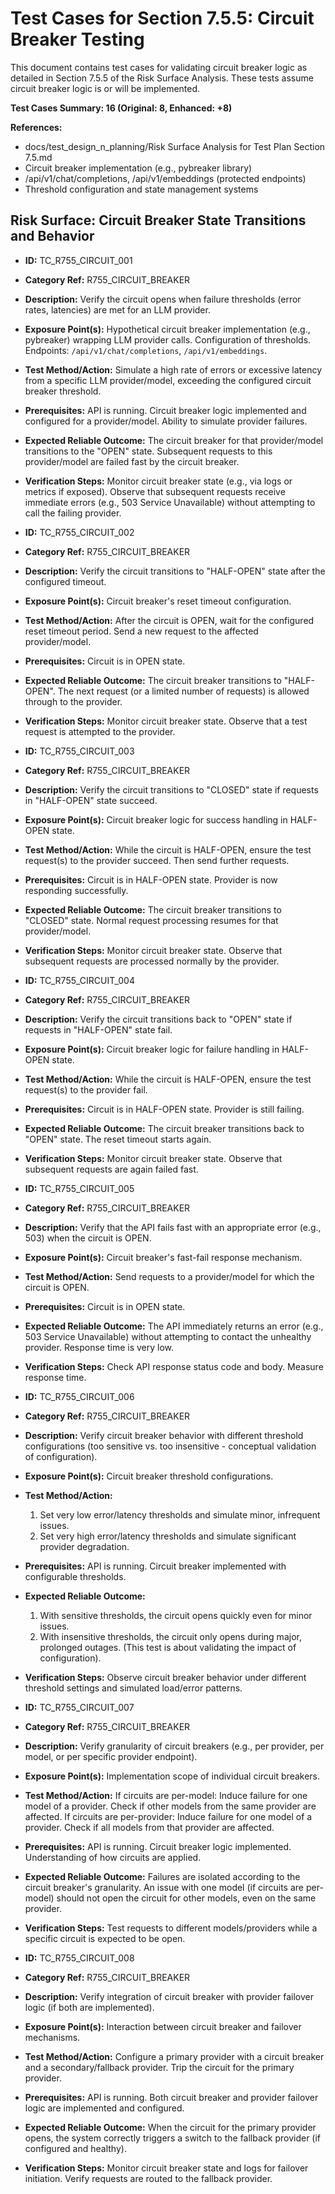 # Test Cases for Section 7.5.5: Circuit Breaker Testing

This document contains test cases for validating circuit breaker logic as detailed in Section 7.5.5 of the Risk Surface Analysis. These tests assume circuit breaker logic is or will be implemented.

**Test Cases Summary: 16 (Original: 8, Enhanced: +8)**

**References:**
* docs/test_design_n_planning/Risk Surface Analysis for Test Plan Section 7.5.md
* Circuit breaker implementation (e.g., pybreaker library)
* /api/v1/chat/completions, /api/v1/embeddings (protected endpoints)
* Threshold configuration and state management systems

## Risk Surface: Circuit Breaker State Transitions and Behavior

* **ID:** TC_R755_CIRCUIT_001
* **Category Ref:** R755_CIRCUIT_BREAKER
* **Description:** Verify the circuit opens when failure thresholds (error rates, latencies) are met for an LLM provider.
* **Exposure Point(s):** Hypothetical circuit breaker implementation (e.g., pybreaker) wrapping LLM provider calls. Configuration of thresholds. Endpoints: `/api/v1/chat/completions`, `/api/v1/embeddings`.
* **Test Method/Action:** Simulate a high rate of errors or excessive latency from a specific LLM provider/model, exceeding the configured circuit breaker threshold.
* **Prerequisites:** API is running. Circuit breaker logic implemented and configured for a provider/model. Ability to simulate provider failures.
* **Expected Reliable Outcome:** The circuit breaker for that provider/model transitions to the "OPEN" state. Subsequent requests to this provider/model are failed fast by the circuit breaker.
* **Verification Steps:** Monitor circuit breaker state (e.g., via logs or metrics if exposed). Observe that subsequent requests receive immediate errors (e.g., 503 Service Unavailable) without attempting to call the failing provider.

* **ID:** TC_R755_CIRCUIT_002
* **Category Ref:** R755_CIRCUIT_BREAKER
* **Description:** Verify the circuit transitions to "HALF-OPEN" state after the configured timeout.
* **Exposure Point(s):** Circuit breaker's reset timeout configuration.
* **Test Method/Action:** After the circuit is OPEN, wait for the configured reset timeout period. Send a new request to the affected provider/model.
* **Prerequisites:** Circuit is in OPEN state.
* **Expected Reliable Outcome:** The circuit breaker transitions to "HALF-OPEN". The next request (or a limited number of requests) is allowed through to the provider.
* **Verification Steps:** Monitor circuit breaker state. Observe that a test request is attempted to the provider.

* **ID:** TC_R755_CIRCUIT_003
* **Category Ref:** R755_CIRCUIT_BREAKER
* **Description:** Verify the circuit transitions to "CLOSED" state if requests in "HALF-OPEN" state succeed.
* **Exposure Point(s):** Circuit breaker logic for success handling in HALF-OPEN state.
* **Test Method/Action:** While the circuit is HALF-OPEN, ensure the test request(s) to the provider succeed. Then send further requests.
* **Prerequisites:** Circuit is in HALF-OPEN state. Provider is now responding successfully.
* **Expected Reliable Outcome:** The circuit breaker transitions to "CLOSED" state. Normal request processing resumes for that provider/model.
* **Verification Steps:** Monitor circuit breaker state. Observe that subsequent requests are processed normally by the provider.

* **ID:** TC_R755_CIRCUIT_004
* **Category Ref:** R755_CIRCUIT_BREAKER
* **Description:** Verify the circuit transitions back to "OPEN" state if requests in "HALF-OPEN" state fail.
* **Exposure Point(s):** Circuit breaker logic for failure handling in HALF-OPEN state.
* **Test Method/Action:** While the circuit is HALF-OPEN, ensure the test request(s) to the provider fail.
* **Prerequisites:** Circuit is in HALF-OPEN state. Provider is still failing.
* **Expected Reliable Outcome:** The circuit breaker transitions back to "OPEN" state. The reset timeout starts again.
* **Verification Steps:** Monitor circuit breaker state. Observe that subsequent requests are again failed fast.

* **ID:** TC_R755_CIRCUIT_005
* **Category Ref:** R755_CIRCUIT_BREAKER
* **Description:** Verify that the API fails fast with an appropriate error (e.g., 503) when the circuit is OPEN.
* **Exposure Point(s):** Circuit breaker's fast-fail response mechanism.
* **Test Method/Action:** Send requests to a provider/model for which the circuit is OPEN.
* **Prerequisites:** Circuit is in OPEN state.
* **Expected Reliable Outcome:** The API immediately returns an error (e.g., 503 Service Unavailable) without attempting to contact the unhealthy provider. Response time is very low.
* **Verification Steps:** Check API response status code and body. Measure response time.

* **ID:** TC_R755_CIRCUIT_006
* **Category Ref:** R755_CIRCUIT_BREAKER
* **Description:** Verify circuit breaker behavior with different threshold configurations (too sensitive vs. too insensitive - conceptual validation of configuration).
* **Exposure Point(s):** Circuit breaker threshold configurations.
* **Test Method/Action:**
    1. Set very low error/latency thresholds and simulate minor, infrequent issues.
    2. Set very high error/latency thresholds and simulate significant provider degradation.
* **Prerequisites:** API is running. Circuit breaker implemented with configurable thresholds.
* **Expected Reliable Outcome:**
    1. With sensitive thresholds, the circuit opens quickly even for minor issues.
    2. With insensitive thresholds, the circuit only opens during major, prolonged outages.
    (This test is about validating the impact of configuration).
* **Verification Steps:** Observe circuit breaker behavior under different threshold settings and simulated load/error patterns.

* **ID:** TC_R755_CIRCUIT_007
* **Category Ref:** R755_CIRCUIT_BREAKER
* **Description:** Verify granularity of circuit breakers (e.g., per provider, per model, or per specific provider endpoint).
* **Exposure Point(s):** Implementation scope of individual circuit breakers.
* **Test Method/Action:** If circuits are per-model: Induce failure for one model of a provider. Check if other models from the same provider are affected. If circuits are per-provider: Induce failure for one model of a provider. Check if all models from that provider are affected.
* **Prerequisites:** API is running. Circuit breaker logic implemented. Understanding of how circuits are applied.
* **Expected Reliable Outcome:** Failures are isolated according to the circuit breaker's granularity. An issue with one model (if circuits are per-model) should not open the circuit for other models, even on the same provider.
* **Verification Steps:** Test requests to different models/providers while a specific circuit is expected to be open.

* **ID:** TC_R755_CIRCUIT_008
* **Category Ref:** R755_CIRCUIT_BREAKER
* **Description:** Verify integration of circuit breaker with provider failover logic (if both are implemented).
* **Exposure Point(s):** Interaction between circuit breaker and failover mechanisms.
* **Test Method/Action:** Configure a primary provider with a circuit breaker and a secondary/fallback provider. Trip the circuit for the primary provider.
* **Prerequisites:** API is running. Both circuit breaker and provider failover logic are implemented and configured.
* **Expected Reliable Outcome:** When the circuit for the primary provider opens, the system correctly triggers a switch to the fallback provider (if configured and healthy).
* **Verification Steps:** Monitor circuit breaker state and logs for failover initiation. Verify requests are routed to the fallback provider.